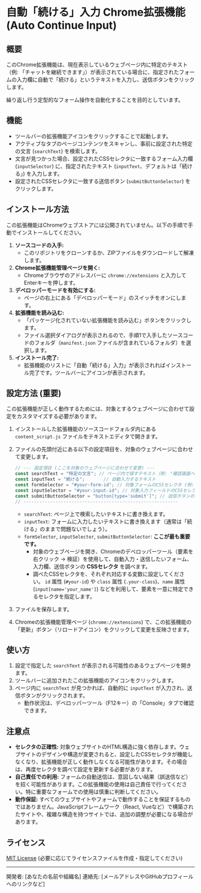 # 自動「続ける」入力 Chrome拡張機能 (Auto Continue Input)

## 概要

このChrome拡張機能は、現在表示しているウェブページ内に特定のテキスト（例: 「チャットを継続できます」）が表示されている場合に、指定されたフォームの入力欄に自動で「続ける」というテキストを入力し、送信ボタンをクリックします。

繰り返し行う定型的なフォーム操作を自動化することを目的としています。

## 機能

* ツールバーの拡張機能アイコンをクリックすることで起動します。
* アクティブなタブのページコンテンツをスキャンし、事前に設定された特定の文言 (`searchText`) を検索します。
* 文言が見つかった場合、設定されたCSSセレクタに一致するフォーム入力欄 (`inputSelector`) に、指定されたテキスト (`inputText`、デフォルトは「続ける」) を入力します。
* 設定されたCSSセレクタに一致する送信ボタン (`submitButtonSelector`) をクリックします。

## インストール方法

この拡張機能はChromeウェブストアには公開されていません。以下の手順で手動でインストールしてください。

1. **ソースコードの入手:**
    * このリポジトリをクローンするか、ZIPファイルをダウンロードして解凍します。
2. **Chrome拡張機能管理ページを開く:**
    * Chromeブラウザのアドレスバーに `chrome://extensions` と入力してEnterキーを押します。
3. **デベロッパーモードを有効にする:**
    * ページの右上にある「デベロッパーモード」のスイッチをオンにします。
4. **拡張機能を読み込む:**
    * 「パッケージ化されていない拡張機能を読み込む」ボタンをクリックします。
    * ファイル選択ダイアログが表示されるので、手順1で入手したソースコードのフォルダ（`manifest.json` ファイルが含まれているフォルダ）を選択します。
5. **インストール完了:**
    * 拡張機能のリストに「自動「続ける」入力」が表示されればインストール完了です。ツールバーにアイコンが表示されます。

## 設定方法 (重要)

この拡張機能が正しく動作するためには、対象とするウェブページに合わせて設定をカスタマイズする必要があります。

1. インストールした拡張機能のソースコードフォルダ内にある `content_script.js` ファイルをテキストエディタで開きます。
2. ファイルの先頭付近にある以下の設定項目を、対象のウェブページに合わせて変更します。

    ```javascript
    // --- 設定項目 (ここを対象のウェブページに合わせて変更) ---
    const searchText = "特定の文言"; // ページ内で探すテキスト（例: "確認画面へ進む", "同意して次へ" など）
    const inputText = "続ける";       // 自動入力するテキスト
    const formSelector = "#your-form-id"; // 対象フォームのCSSセレクタ (例: "form", "#entry-form", ".main-form")
    const inputSelector = "#your-input-id"; // 対象入力フィールドのCSSセレクタ (例: "input[name='continue_flag']", "#confirm-input")
    const submitButtonSelector = "button[type='submit']"; // 送信ボタンのCSSセレクタ (例: "#submit-btn", ".next-button")
    // ----------------------------------------------------------
    ```

    * `searchText`: ページ上で検索したいテキストに書き換えます。
    * `inputText`: フォームに入力したいテキストに書き換えます（通常は「続ける」のままで問題ないでしょう）。
    * `formSelector`, `inputSelector`, `submitButtonSelector`: **ここが最も重要です。**
        * 対象のウェブページを開き、Chromeのデベロッパーツール（要素を右クリック -> 検証）を使用して、自動入力・送信したいフォーム、入力欄、送信ボタンの **CSSセレクタ** を調べます。
        * 調べたCSSセレクタを、それぞれ対応する変数に設定してください。 `id` 属性 (`#your-id`) や `class` 属性 (`.your-class`)、`name` 属性 (`input[name='your_name']`) などを利用して、要素を一意に特定できるセレクタを指定します。

3. ファイルを保存します。
4. Chromeの拡張機能管理ページ (`chrome://extensions`) で、この拡張機能の「更新」ボタン（リロードアイコン）をクリックして変更を反映させます。

## 使い方

1. 設定で指定した `searchText` が表示される可能性のあるウェブページを開きます。
2. ツールバーに追加されたこの拡張機能のアイコンをクリックします。
3. ページ内に `searchText` が見つかれば、自動的に `inputText` が入力され、送信ボタンがクリックされます。
    * 動作状況は、デベロッパーツール（F12キー）の「Console」タブで確認できます。

## 注意点

* **セレクタの正確性:** 対象ウェブサイトのHTML構造に強く依存します。ウェブサイトのデザインや構造が変更されると、設定したCSSセレクタが機能しなくなり、拡張機能が正しく動作しなくなる可能性があります。その場合は、再度セレクタを調べて設定を更新する必要があります。
* **自己責任での利用:** フォームの自動送信は、意図しない結果（誤送信など）を招く可能性があります。この拡張機能の使用は自己責任で行ってください。特に重要なフォームでの使用は慎重に判断してください。
* **動作保証:** すべてのウェブサイトやフォームで動作することを保証するものではありません。JavaScriptフレームワーク（React, Vueなど）で構築されたサイトや、複雑な構造を持つサイトでは、追加の調整が必要になる場合があります。

## ライセンス

[MIT License](LICENSE) (必要に応じてライセンスファイルを作成・指定してください)

---

開発者: [あなたの名前や組織名]
連絡先: [メールアドレスやGitHubプロフィールへのリンクなど]
